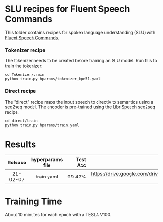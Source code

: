 # SLU recipes for Fluent Speech Commands
This folder contains recipes for spoken language understanding (SLU) with [Fluent Speech Commands](fluent.ai/research/fluent-speech-commands/).

### Tokenizer recipe
The tokenizer needs to be created before training an SLU model. Run this to train the tokenizer:

```
cd Tokenizer/train
python train.py hparams/tokenizer_bpe51.yaml
```

### Direct recipe
The "direct" recipe maps the input speech to directly to semantics using a seq2seq model.
The encoder is pre-trained using the LibriSpeech seq2seq recipe.

```
cd direct/train
python train.py hparams/train.yaml
```

# Results

| Release | hyperparams file | Test Acc | Model link | GPUs |
|:-------------:|:---------------------------:| -----:| -----:| --------:|
| 21-02-07 | train.yaml | 99.42% | https://drive.google.com/drive/folders/13t2PYdedrPQoNYo_QSf6s04WXu2_vAb-?usp=sharing | 1xV100 32GB |


# Training Time
About 10 minutes for each epoch with a TESLA V100.

